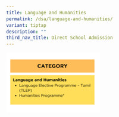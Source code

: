 ```yaml
---
title: Language and Humanities
permalink: /dsa/language-and-humanities/
variant: tiptap
description: ""
third_nav_title: Direct School Admission
---
```

<p></p>
<p></p>
<div class="isomer-image-wrapper">
<img style="width: 50%;" height="auto" width="100%" alt="" src="/images/lang_2.png">
</div>
<p></p>